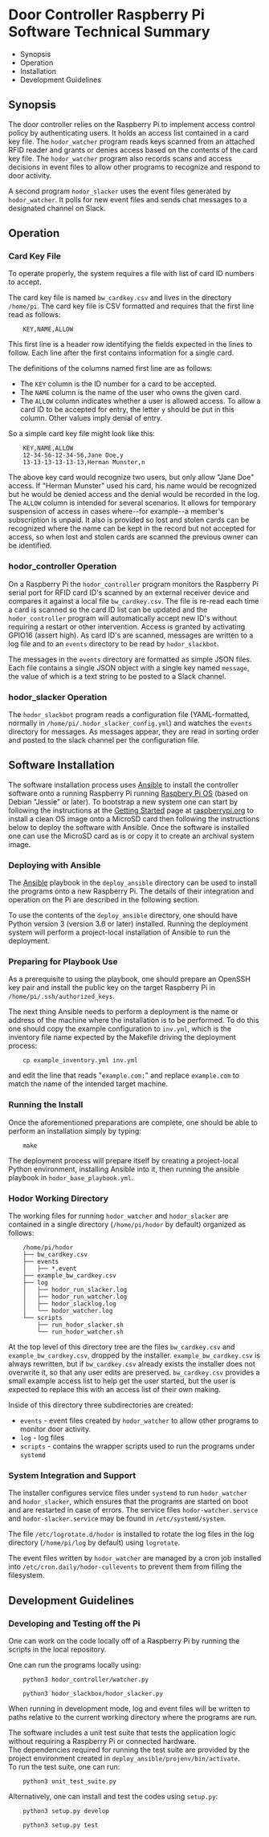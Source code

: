 

# Door Controller Raspberry Pi Software Technical Summary

* Synopsis
* Operation
* Installation
* Development Guidelines

## Synopsis

The door controller relies on the Raspberry Pi to implement access control
policy by authenticating users.  It holds an access list contained in a
card key file.  The `hodor_watcher` program reads keys scanned from an
attached RFID reader and grants or denies access based on the contents
of the card key file.  The `hodor_watcher` program also records scans and
access decisions in event files to allow other programs to recognize and
respond to door activity.

A second program `hodor_slacker` uses the event files generated by
`hodor_watcher`.  It polls for new event files and sends chat messages
to a designated channel on Slack.

## Operation

### Card Key File

To operate properly, the system requires a file with list of card ID numbers
to accept.

The card key file is named `bw_cardkey.csv` and lives in the directory `/home/pi`.
The card key file is CSV formatted and requires that the first line read as
follows:
```
    KEY,NAME,ALLOW
```
This first line is a header row identifying the fields expected in the lines to follow.
Each line after the first contains information for a single card.

The definitions of the columns named first line are as follows:

* The `KEY` column is the ID number for a card to be accepted.
* The `NAME` column is the name of the user who owns the given card.
* The `ALLOW` column indicates whether a user is allowed access.  To allow a
card ID to be accepted for entry, the letter `y` should be put in this column.
Other values imply denial of entry.

So a simple card key file might look like this:
```
    KEY,NAME,ALLOW
    12-34-56-12-34-56,Jane Doe,y
    13-13-13-13-13-13,Herman Munster,n
```
The above key card would recognize two users, but only allow "Jane Doe" access.
If "Herman Munster" used his card, his name would be recognized but he would be
denied access and the denial would be recorded in the log.  The `ALLOW` column
is intended for several scenarios.  It allows for temporary suspension of access
in cases where--for example--a member's subscription is unpaid.  It also is
provided so lost and stolen cards can be recognized where the name can be
kept in the record but not accepted for access, so when lost and stolen cards
are scanned the previous owner can be identified.

### hodor_controller Operation

On a Raspberry Pi the `hodor_controller` program monitors the Raspberry Pi serial port
for RFID card ID's scanned by an external receiver device and compares it against
a local file `bw_cardkey.csv`.  The file is re-read each time a card is scanned
so the card ID list can be updated and the `hodor_controller` program will
automatically accept new ID's without requiring a restart or other intervention.
Access is granted by activating GPIO16 (assert high).  As card ID's are
scanned, messages are written to a log file and to an `events` directory
to be read by `hodor_slackbot`.

The messages in the `events` directory are formatted as simple JSON files.
Each file contains a single JSON object with a single key named `message`,
the value of which is a text string to be posted to a Slack channel.

### hodor_slacker Operation

The `hodor_slackbot` program reads a configuration file (YAML-formatted,
normally in `/home/pi/.hodor_slacker_config.yml`) and watches the `events`
directory for messages.  As messages appear, they are read in sorting order
and posted to the slack channel per the configuration file.

## Software Installation

The software installation process uses [Ansible](https://ansible.com) to install the controller software onto a running Raspberry Pi running [Raspbery Pi OS](https://www.raspberrypi.org/software/) (based on Debian "Jessie" or later).  To bootstrap a new system one can start by following the instructions at the [Getting Started](https://www.raspberrypi.org/documentation/computers/getting-started.html) page at [raspberrypi.org](https://raspberrypi.org/) to install a clean OS image onto a MicroSD card then following the instructions below to deploy the software with Ansible.  Once the software is installed one can use the MicroSD card as is or copy it to create an archival system image.

### Deploying with Ansible

The [Ansible](http://www.ansible.com) playbook in the `deploy_ansible` directory can be used to install the programs onto a new Raspberry Pi.  The details of their integration and operation on the Pi are described in the following section.

To use the contents of the `deploy_ansible` directory, one should have Python version 3 (version 3.6 or later) installed.  Running the deployment system will perform a project-local installation of Ansible to run the deployment.  

### Preparing for Playbook Use

As a prerequisite to using the playbook, one should prepare an OpenSSH key pair and install the public key on the target Raspberry Pi in `/home/pi/.ssh/authorized_keys`.

The next thing Ansible needs to perform a deployment is the name or address of the machine where the installation is to be performed.  To do this one should copy the example configuration to `inv.yml`, which is the inventory file name expected by the Makefile driving the deployment process:
```
    cp example_inventory.yml inv.yml
```
and edit the line that reads "`example.com:`" and replace `example.com` to match the name of the intended target machine.

### Running the Install

Once the aforementioned preparations are complete, one should be able to perform an installation simply by typing:
```
    make
```
The deployment process will prepare itself by creating a project-local Python environment, installing Ansible into it, then running the ansible playbook in `hodor_base_playbook.yml`.

### Hodor Working Directory

The working files for running `hodor_watcher` and `hodor_slacker` are contained
in a single directory (`/home/pi/hodor` by default) organized as follows:

```
    /home/pi/hodor
    ├── bw_cardkey.csv
    ├── events
    │   ├── *.event
    ├── example_bw_cardkey.csv
    ├── log
    │   ├── hodor_run_slacker.log
    │   ├── hodor_run_watcher.log
    │   ├── hodor_slacklog.log
    │   └── hodor_watcher.log
    └── scripts
        ├── run_hodor_slacker.sh
        └── run_hodor_watcher.sh
```
At the top level of this directory tree are the files `bw_cardkey.csv` and
`example_bw_cardkey.csv`, dropped by the installer.  `example_bw_cardkey.csv`
is always rewritten, but if `bw_cardkey.csv` already exists the installer
does not overwrite it, so that any user edits are preserved.  `bw_cardkey.csv`
provides a small example access list to help get the user started, but the
user is expected to replace this with an access list of their own making.

Inside of this directory three subdirectories are created:
* `events` - event files created by `hodor_watcher` to allow other programs
to monitor door activity.
* `log` - log files
* `scripts` - contains the wrapper scripts used to run the programs under `systemd`

### System Integration and Support

The installer configures service files under `systemd` to run `hodor_watcher`
and `hodor_slacker`, which ensures that the programs are started on boot
and are restarted in case of errors.  The service files `hodor-watcher.service`
and `hodor-slacker.service` may be found in `/etc/systemd/system`.

The file `/etc/logrotate.d/hodor` is installed to rotate the log files in
the log directory (`/home/pi/log` by default) using `logrotate`.

The event files written by `hodor_watcher` are managed by a cron job installed
into `/etc/cron.daily/hodor-cullevents` to prevent them from filling the
filesystem.

## Development Guidelines

### Developing and Testing off the Pi

One can work on the code locally off of a Raspberry Pi by running the scripts
in the local repository.

One can run the programs locally using:
```
    python3 hodor_controller/watcher.py

    python3 hodor_slackbox/hodor_slacker.py
```
When running in development mode, log and event files will be written to
paths relative to the current working directory where the programs are run.

The software includes a unit test suite that tests the application logic
without requiring a Raspberry Pi or connected hardware.  
The dependencies required for running the test suite are provided by
the project environment created in `deploy_ansible/projenv/bin/activate`.   
To run the test suite, one can run:
```
    python3 unit_test_suite.py
```
Alternatively, one can install and test the codes using `setup.py`:
```
    python3 setup.py develop

    python3 setup.py test
```
